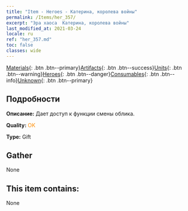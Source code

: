 ```yaml
---
title: "Item - Heroes - Катерина, королева войны"
permalink: /Items/her_357/
excerpt: "Эра хаоса  Катерина, королева войны"
last_modified_at: 2021-03-24
locale: ru
ref: "her_357.md"
toc: false
classes: wide
---
```

 [Materials](/ru/Items/){: .btn .btn--primary}[Artifacts](/ru/Items/Artifacts/){: .btn .btn--success}[Units](/ru/Items/Units/){: .btn .btn--warning}[Heroes](/ru/Items/Heroes/){: .btn .btn--danger}[Consumables](/ru/Items/Consumables/){: .btn .btn--info}[Unknown](/ru/Items/Unknown/){: .btn .btn--primary}

## Подробности
 **Описание:** Дает доступ к функции смены облика.

 **Quality:** <span style="color: #FF8C00">OK</span>

 **Type:** Gift

## Gather

  None

## This item contains:

  None

